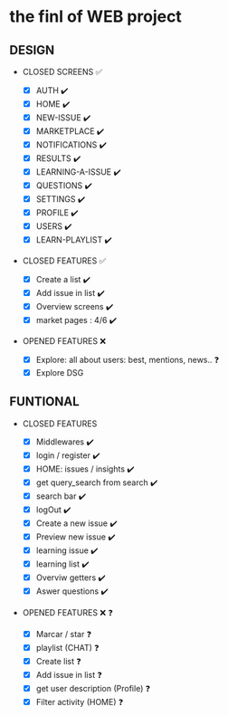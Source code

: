 # the finl of WEB project

## DESIGN

- CLOSED SCREENS ✅

  - [x] AUTH ✔️️
  - [x] HOME ✔️️
  - [x] NEW-ISSUE ✔️️
  - [x] MARKETPLACE ✔️️
  - [x] NOTIFICATIONS ✔️️
  - [x] RESULTS ✔️️
  - [x] LEARNING-A-ISSUE ✔️️
  - [x] QUESTIONS ✔️️
  - [x] SETTINGS ✔️️
  - [x] PROFILE ✔️
  - [x] USERS ✔️
  - [x] LEARN-PLAYLIST ✔️

- CLOSED FEATURES ✅

  - [x] Create a list ✔️
  - [x] Add issue in list ✔️
  - [x] Overview screens ✔️
  - [x] market pages : 4/6 ✔️

- OPENED FEATURES ❌
  - [x] Explore: all about users: best, mentions, news.. ❓
  - [x] Explore DSG

## FUNTIONAL

- CLOSED FEATURES

  - [x] Middlewares ✔️
  - [x] login / register ✔️
  - [x] HOME: issues / insights ✔️
  - [x] get query_search from search ✔️
  - [x] search bar ✔️
  - [x] logOut ✔️
  - [x] Create a new issue ✔️
  - [x] Preview new issue ✔️
  - [x] learning issue ✔️
  - [x] learning list ✔️
  - [x] Overviw getters ✔️
  - [x] Aswer questions ✔️

- OPENED FEATURES ❌ ❓
  - [x] Marcar / star ❓
  - [x] playlist (CHAT) ❓
  - [x] Create list ❓
  - [x] Add issue in list ❓
  - [x] get user description (Profile) ❓
  - [X] Filter activity (HOME) ❓
